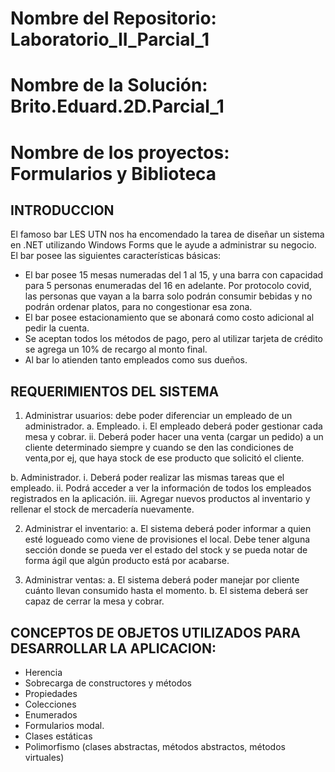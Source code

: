 # Nombre del Repositorio: Laboratorio_II_Parcial_1

# Nombre de la Solución: Brito.Eduard.2D.Parcial_1

# Nombre de los proyectos: Formularios y Biblioteca

## INTRODUCCION

El famoso bar LES UTN nos ha encomendado la tarea de diseñar un sistema en .NET utilizando
Windows Forms que le ayude a administrar su negocio.
El bar posee las siguientes características básicas:

* El bar posee 15 mesas numeradas del 1 al 15, y una barra con capacidad para 5 personas
enumeradas del 16 en adelante. Por protocolo covid, las personas que vayan a la barra solo
podrán consumir bebidas y no podrán ordenar platos, para no congestionar esa zona.
* El bar posee estacionamiento que se abonará como costo adicional al pedir la cuenta.
* Se aceptan todos los métodos de pago, pero al utilizar tarjeta de crédito se agrega un 10%
de recargo al monto final.
* Al bar lo atienden tanto empleados como sus dueños.

## REQUERIMIENTOS DEL SISTEMA

1. Administrar usuarios: debe poder diferenciar un empleado de un administrador.
  a. Empleado.
    i. El empleado deberá poder gestionar cada mesa y cobrar.
    ii. Deberá poder hacer una venta (cargar un pedido) a un cliente determinado siempre y cuando se den 
    las condiciones de venta,por ej, que haya stock de ese producto que solicitó el cliente.

  b. Administrador.
    i. Deberá poder realizar las mismas tareas que el empleado.
    ii. Podrá acceder a ver la información de todos los empleados registrados en la aplicación.
    iii. Agregar nuevos productos al inventario y rellenar el stock de mercadería nuevamente.
    
2. Administrar el inventario:
  a. El sistema deberá poder informar a quien esté logueado como viene de provisiones
     el local. Debe tener alguna sección donde se pueda ver el estado del stock y se
     pueda notar de forma ágil que algún producto está por acabarse.
     
3. Administrar ventas:
  a. El sistema deberá poder manejar por cliente cuánto llevan consumido hasta el
     momento.
  b. El sistema deberá ser capaz de cerrar la mesa y cobrar.
  
  ## CONCEPTOS DE OBJETOS UTILIZADOS PARA DESARROLLAR LA APLICACION:
  
  * Herencia
  * Sobrecarga de constructores y métodos
  * Propiedades
  * Colecciones
  * Enumerados
  * Formularios modal.
  * Clases estáticas 
  * Polimorfismo (clases abstractas, métodos abstractos, métodos virtuales)
  
  
